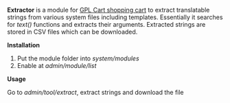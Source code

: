 **Extractor** is a module for [GPL Cart shopping cart](https://github.com/gplcart/gplcart) to extract translatable strings from various system files including templates.
Essentially it searches for *text()* functions and extracts their arguments. Extracted strings are stored in CSV files which can be downloaded.

**Installation**

1. Put the module folder into *system/modules*
2. Enable at *admin/module/list*

**Usage**

Go to *admin/tool/extract*, extract strings and download the file
